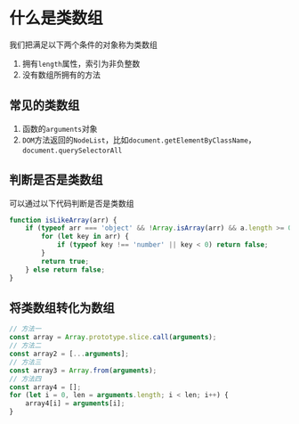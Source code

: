 # 什么是类数组
我们把满足以下两个条件的对象称为类数组
1. 拥有`length`属性，索引为非负整数
2. 没有数组所拥有的方法

## 常见的类数组

1. 函数的`arguments`对象
2. `DOM`方法返回的`NodeList`，比如`document.getElementByClassName`，`document.querySelectorAll`

## 判断是否是类数组
可以通过以下代码判断是否是类数组
```JavaScript
function isLikeArray(arr) {
	if (typeof arr === 'object' && !Array.isArray(arr) && a.length >= 0) {
		for (let key in arr) {
			if (typeof key !== 'number' || key < 0) return false;
		}
		return true;
	} else return false;
}
```
## 将类数组转化为数组
```JavaScript
// 方法一
const array = Array.prototype.slice.call(arguments);
// 方法二
const array2 = [...arguments];
// 方法三
const array3 = Array.from(arguments);
// 方法四
const array4 = [];
for (let i = 0, len = arguments.length; i < len; i++) {
	array4[i] = arguments[i];
}
```